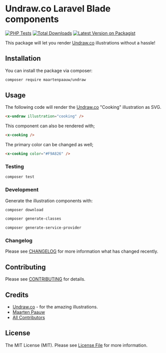 # Undraw.co Laravel Blade components

[![PHP Tests](https://github.com/maartenpaauw/undraw/workflows/PHP%20Tests/badge.svg?branch=master)](https://github.com/maartenpaauw/undraw)
[![Total Downloads](https://img.shields.io/packagist/dt/maartenpaauw/undraw.svg)](https://packagist.org/packages/maartenpaauw/undraw)
[![Latest Version on Packagist](https://img.shields.io/packagist/v/maartenpaauw/undraw.svg)](https://packagist.org/packages/maartenpaauw/undraw)

This package will let you render [Undraw.co](https://undraw.co/illustrations) illustrations without a hassle!

## Installation

You can install the package via composer:

```bash
composer require maartenpaauw/undraw
```

## Usage

The following code will render the [Undraw.co](https://undraw.co/illustrations) "Cooking" illustration as SVG.

``` html
<x-undraw illustration="cooking" />
```

This component can also be rendered with;

``` html
<x-cooking />
```

The primary color can be changed as well;

``` html
<x-cooking color="#F9A826" />
```

### Testing

``` bash
composer test
```

### Development

Generate the illustration components with:

```bash
composer download
```

```bash
composer generate-classes
```

```bash
composer generate-service-provider
```

### Changelog

Please see [CHANGELOG](CHANGELOG.md) for more information what has changed recently.

## Contributing

Please see [CONTRIBUTING](CONTRIBUTING.md) for details.

## Credits

- [Undraw.co](https://undraw.co/illustrations) - for the amazing illustrations.
- [Maarten Paauw](https://github.com/maartenpaauw)
- [All Contributors](../../contributors)

## License

The MIT License (MIT). Please see [License File](LICENSE.md) for more information.
